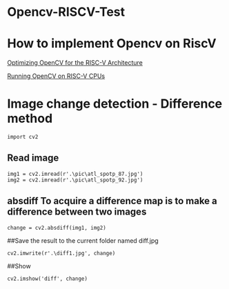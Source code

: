 # Opencv-RISCV-Test

# How to implement Opencv on RiscV

[Optimizing OpenCV for the RISC-V Architecture](https://opencv.org/optimizing-opencv-for-the-risc-v-architecture/)

[Running OpenCV on RISC-V CPUs](https://github.com/opencv/opencv/wiki/OpenCV-RISC-V)


# Image change detection - Difference method

```
import cv2
```

## Read image
```
img1 = cv2.imread(r'.\pic\atl_spotp_87.jpg')  
img2 = cv2.imread(r'.\pic\atl_spotp_92.jpg')
```

## absdiff To acquire a difference map is to make a difference between two images
```
change = cv2.absdiff(img1, img2)
```

##Save the result to the current folder named diff.jpg
```
cv2.imwrite(r'.\diff1.jpg', change)
```
##Show
```
cv2.imshow('diff', change)
```

